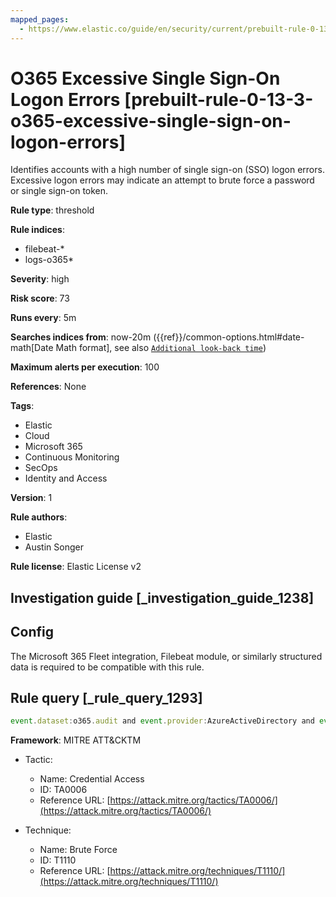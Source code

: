 ```yaml
---
mapped_pages:
  - https://www.elastic.co/guide/en/security/current/prebuilt-rule-0-13-3-o365-excessive-single-sign-on-logon-errors.html
---
```


# O365 Excessive Single Sign-On Logon Errors [prebuilt-rule-0-13-3-o365-excessive-single-sign-on-logon-errors]

Identifies accounts with a high number of single sign-on (SSO) logon errors. Excessive logon errors may indicate an attempt to brute force a password or single sign-on token.

**Rule type**: threshold

**Rule indices**:

* filebeat-*
* logs-o365*

**Severity**: high

**Risk score**: 73

**Runs every**: 5m

**Searches indices from**: now-20m ({{ref}}/common-options.html#date-math[Date Math format], see also [`Additional look-back time`](docs-content://solutions/security/detect-and-alert/create-detection-rule.md#rule-schedule))

**Maximum alerts per execution**: 100

**References**: None

**Tags**:

* Elastic
* Cloud
* Microsoft 365
* Continuous Monitoring
* SecOps
* Identity and Access

**Version**: 1

**Rule authors**:

* Elastic
* Austin Songer

**Rule license**: Elastic License v2

## Investigation guide [_investigation_guide_1238]

## Config

The Microsoft 365 Fleet integration, Filebeat module, or similarly structured data is required to be compatible with this rule.

## Rule query [_rule_query_1293]

```js
event.dataset:o365.audit and event.provider:AzureActiveDirectory and event.category:web and o365.audit.LogonError:"SsoArtifactInvalidOrExpired"
```

**Framework**: MITRE ATT&CKTM

* Tactic:

    * Name: Credential Access
    * ID: TA0006
    * Reference URL: [https://attack.mitre.org/tactics/TA0006/](https://attack.mitre.org/tactics/TA0006/)

* Technique:

    * Name: Brute Force
    * ID: T1110
    * Reference URL: [https://attack.mitre.org/techniques/T1110/](https://attack.mitre.org/techniques/T1110/)



